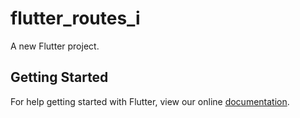 # flutter_routes_i

A new Flutter project.

## Getting Started

For help getting started with Flutter, view our online
[documentation](https://flutter.io/).
